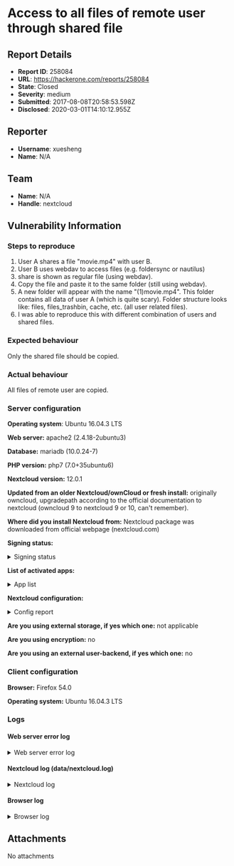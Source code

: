 # Access to all files of remote user through shared file

## Report Details
- **Report ID**: 258084
- **URL**: https://hackerone.com/reports/258084
- **State**: Closed
- **Severity**: medium
- **Submitted**: 2017-08-08T20:58:53.598Z
- **Disclosed**: 2020-03-01T14:10:12.955Z

## Reporter
- **Username**: xuesheng
- **Name**: N/A

## Team
- **Name**: N/A
- **Handle**: nextcloud

## Vulnerability Information
### Steps to reproduce
1. User A shares a file "movie.mp4" with user B.
2. User B uses webdav to access files (e.g. foldersync or nautilus)
3. share is shown as regular file (using webdav).
4. Copy the file and paste it to the same folder (still using webdav).
5. A new folder will appear with the name "(1)movie.mp4". This folder contains all data of user A (which is quite scary). Folder structure looks like: files, files_trashbin, cache, etc. (all user related files).
6. I was able to reproduce this with different combination of users and shared files.

### Expected behaviour
Only the shared file should be copied.

### Actual behaviour
All files of remote user are copied.

### Server configuration

**Operating system**: Ubuntu 16.04.3 LTS

**Web server:** apache2 (2.4.18-2ubuntu3)

**Database:** mariadb (10.0.24-7)

**PHP version:** php7 (7.0+35ubuntu6)

**Nextcloud version:** 12.0.1

**Updated from an older Nextcloud/ownCloud or fresh install:** originally owncloud, upgradepath according to the official documentation to nextcloud (owncloud 9 to nextcloud 9 or 10, can't remember).

**Where did you install Nextcloud from:** Nextcloud package was downloaded from official webpage (nextcloud.com)

**Signing status:**
<details>
<summary>Signing status</summary>

```
No errors have been found.
```
</details>

**List of activated apps:**
<details>
<summary>App list</summary>

```
Enabled:
  - activity: 2.5.2
  - admin_audit: 1.2.0
  - bookmarks: 0.10.1
  - bruteforcesettings: 1.0.2
  - calendar: 1.5.3
  - comments: 1.2.0
  - contacts: 1.5.3
  - dav: 1.3.0
  - federatedfilesharing: 1.2.0
  - federation: 1.2.0
  - files: 1.7.2
  - files_accesscontrol: 1.2.4
  - files_automatedtagging: 1.2.2
  - files_external: 1.3.0
  - files_pdfviewer: 1.1.1
  - files_retention: 1.1.2
  - files_sharing: 1.4.0
  - files_texteditor: 2.4.1
  - files_trashbin: 1.2.0
  - files_versions: 1.5.0
  - files_videoplayer: 1.1.0
  - firstrunwizard: 2.1
  - gallery: 17.0.0
  - logreader: 2.0.0
  - lookup_server_connector: 1.0.0
  - mail: 0.6.4
  - nextcloud_announcements: 1.1
  - notifications: 2.0.0
  - oauth2: 1.0.5
  - password_policy: 1.2.2
  - previewgenerator: 1.0.6
  - provisioning_api: 1.2.0
  - serverinfo: 1.2.0
  - sharebymail: 1.2.0
  - spreed: 2.0.1
  - survey_client: 1.0.0
  - systemtags: 1.2.0
  - theming: 1.3.0
  - twofactor_backupcodes: 1.1.1
  - updatenotification: 1.2.0
  - workflowengine: 1.2.0
Disabled:
  - encryption
  - user_external
  - user_ldap
```
</details>

**Nextcloud configuration:**
<details>
<summary>Config report</summary>

```
{
    "system": {
        "instanceid": "***REMOVED SENSITIVE VALUE***",
        "passwordsalt": "***REMOVED SENSITIVE VALUE***",
        "trusted_domains": [
            "***REMOVED SENSITIVE VALUE***",
            "***REMOVED SENSITIVE VALUE***",
            "***REMOVED SENSITIVE VALUE***"
        ],
        "datadirectory": "***REMOVED SENSITIVE VALUE***",
        "dbtype": "mysql",
        "version": "12.0.1.5",
        "dbname": "owncloud",
        "dbhost": "localhost",
        "dbtableprefix": "oc_",
        "dbuser": "***REMOVED SENSITIVE VALUE***",
        "dbpassword": "***REMOVED SENSITIVE VALUE***",
        "installed": true,
        "forcessl": true,
        "mail_smtpmode": "smtp",
        "mail_smtpsecure": "ssl",
        "mail_from_address": "***REMOVED SENSITIVE VALUE***",
        "mail_domain": "***REMOVED SENSITIVE VALUE***",
        "mail_smtpauthtype": "LOGIN",
        "mail_smtpauth": true,
        "mail_smtphost": "***REMOVED SENSITIVE VALUE***",
        "mail_smtpport": "465",
        "mail_smtpname": "***REMOVED SENSITIVE VALUE***",
        "mail_smtppassword": "***REMOVED SENSITIVE VALUE***",
        "theme": "",
        "maintenance": false,
        "logtimezone": "Europe\/Berlin",
        "loglevel": 0,
        "log_authfailip": true,
        "overwrite.cli.url": "\/owncloud",
        "secret": "***REMOVED SENSITIVE VALUE***",
        "forceSSLforSubdomains": true,
        "trashbin_retention_obligation": "30, 180",
        "memcache.local": "\\OC\\Memcache\\APCu",
        "memcache.locking": "\\OC\\Memcache\\Redis",
        "redis": {
            "host": "\/var\/run\/redis\/redis.sock",
            "port": 0,
            "dbindex": 0,
            "password": "***REMOVED SENSITIVE VALUE***",
            "timeout": 1.5
        },
        "htaccess.RewriteBase": "\/owncloud"
    }
}
```
</details>

**Are you using external storage, if yes which one:** not applicable

**Are you using encryption:** no

**Are you using an external user-backend, if yes which one:** no

### Client configuration
**Browser:** Firefox 54.0

**Operating system:** Ubuntu 16.04.3 LTS

### Logs
#### Web server error log
<details>
<summary>Web server error log</summary>

```
No errors related to issue.
```
</details>

#### Nextcloud log (data/nextcloud.log)
<details>
<summary>Nextcloud log</summary>

```
No errors related to issue.
```
</details>

#### Browser log
<details>
<summary>Browser log</summary>

```
Not applicable.
```
</details>


## Attachments
No attachments
